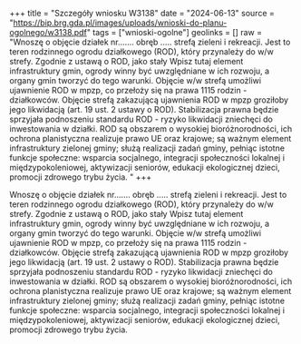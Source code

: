 +++
title = "Szczegóły wniosku W3138"
date = "2024-06-13"
source = "https://bip.brg.gda.pl/images/uploads/wnioski-do-planu-ogolnego/w3138.pdf"
tags = ["wnioski-ogolne"]
geolinks = []
raw = "Wnoszę o objęcie działek nr....... obręb ..... strefą zieleni i rekreacji. Jest to teren rodzinnego ogrodu działkowego (ROD), który przynależy do w/w strefy. Zgodnie z ustawą o ROD, jako stały Wpisz tutaj element infrastruktury gmin, ogrody winny być uwzględniane w ich rozwoju, a organy gmin tworzyć do tego warunki. Objęcie w/w strefą umożliwi ujawnienie ROD w mpzp, co przełoży się na prawa 1115 rodzin - działkowców. Objęcie strefą zakazującą ujawnienia ROD w mpzp groziłoby jego likwidacją (art. 19 ust. 2 ustawy o ROD). Stabilizacja prawna będzie sprzyjała podnoszeniu standardu ROD - ryzyko likwidacji zniechęci do inwestowania w działki. ROD są obszarem o wysokiej bioróżnorodności, ich ochrona planistyczna realizuje prawo UE oraz krajowe; są ważnym element infrastruktury zielonej gminy; służą realizacji zadań gminy, pełniąc istotne funkcje społeczne: wsparcia socjalnego, integracji społeczności lokalnej i międzypokoleniowej, aktywizacji seniorów, edukacji ekologicznej dzieci, promocji zdrowego trybu życia. "
+++

Wnoszę o objęcie działek nr....... obręb ..... strefą zieleni i rekreacji. Jest to teren rodzinnego
ogrodu działkowego (ROD), który przynależy do w/w strefy. Zgodnie z ustawą o ROD, jako stały
Wpisz tutaj
element infrastruktury gmin, ogrody winny być uwzględniane w ich rozwoju, a organy gmin tworzyć do
tego warunki. Objęcie w/w strefą umożliwi ujawnienie ROD w mpzp, co przełoży się na prawa 1115
rodzin - działkowców. Objęcie strefą zakazującą ujawnienia ROD w mpzp groziłoby jego likwidacją (art.
19 ust. 2 ustawy o ROD). Stabilizacja prawna będzie sprzyjała podnoszeniu standardu ROD - ryzyko
likwidacji zniechęci do inwestowania w działki. ROD są obszarem o wysokiej bioróżnorodności, ich
ochrona planistyczna realizuje prawo UE oraz krajowe; są ważnym element infrastruktury zielonej
gminy; służą realizacji zadań gminy, pełniąc istotne funkcje społeczne: wsparcia socjalnego, integracji
społeczności lokalnej i międzypokoleniowej, aktywizacji seniorów, edukacji ekologicznej dzieci,
promocji zdrowego trybu życia.



